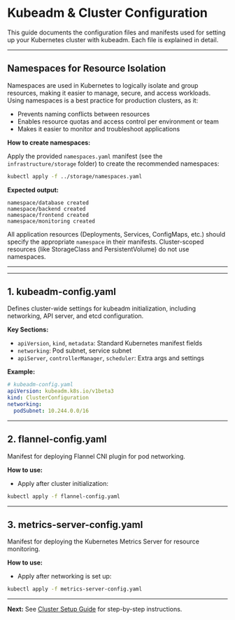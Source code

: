 
# Kubeadm & Cluster Configuration


This guide documents the configuration files and manifests used for setting up your Kubernetes cluster with kubeadm. Each file is explained in detail.

---

## Namespaces for Resource Isolation

Namespaces are used in Kubernetes to logically isolate and group resources, making it easier to manage, secure, and access workloads. Using namespaces is a best practice for production clusters, as it:
- Prevents naming conflicts between resources
- Enables resource quotas and access control per environment or team
- Makes it easier to monitor and troubleshoot applications

**How to create namespaces:**

Apply the provided `namespaces.yaml` manifest (see the `infrastructure/storage` folder) to create the recommended namespaces:

```sh
kubectl apply -f ../storage/namespaces.yaml
```

**Expected output:**

```
namespace/database created
namespace/backend created
namespace/frontend created
namespace/monitoring created
```

All application resources (Deployments, Services, ConfigMaps, etc.) should specify the appropriate `namespace` in their manifests. Cluster-scoped resources (like StorageClass and PersistentVolume) do not use namespaces.

---

---

## 1. kubeadm-config.yaml

Defines cluster-wide settings for kubeadm initialization, including networking, API server, and etcd configuration.

**Key Sections:**
- `apiVersion`, `kind`, `metadata`: Standard Kubernetes manifest fields
- `networking`: Pod subnet, service subnet
- `apiServer`, `controllerManager`, `scheduler`: Extra args and settings

**Example:**

```yaml
# kubeadm-config.yaml
apiVersion: kubeadm.k8s.io/v1beta3
kind: ClusterConfiguration
networking:
  podSubnet: 10.244.0.0/16
```

---

## 2. flannel-config.yaml

Manifest for deploying Flannel CNI plugin for pod networking.

**How to use:**
- Apply after cluster initialization:

```sh
kubectl apply -f flannel-config.yaml
```

---

## 3. metrics-server-config.yaml

Manifest for deploying the Kubernetes Metrics Server for resource monitoring.

**How to use:**
- Apply after networking is set up:

```sh
kubectl apply -f metrics-server-config.yaml
```

---

**Next:** See [Cluster Setup Guide](../../docs/01-cluster-setup/README.md) for step-by-step instructions.
